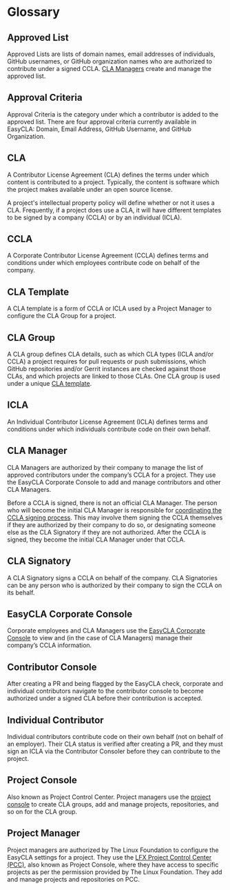 # Glossary

## Approved List

Approved Lists are lists of domain names, email addresses of individuals, GitHub usernames, or GitHub organization names who are authorized to contribute under a signed CCLA. [CLA Managers](glossary.md#cla-manager) create and manage the approved list.

## Approval Criteria

Approval Criteria is the category under which a contributor is added to the approved list. There are four approval criteria currently available in EasyCLA: Domain, Email Address, GitHub Username, and GitHub Organization.

## **CLA**

A Contributor License Agreement (CLA) defines the terms under which content is contributed to a project. Typically, the content is software which the project makes available under an open source license.

A project's intellectual property policy will define whether or not it uses a CLA. Frequently, if a project does use a CLA, it will have different templates to be signed by a company (CCLA) or by an individual (ICLA).

## **CCLA**

A Corporate Contributor License Agreement (CCLA) defines terms and conditions under which employees contribute code on behalf of the company.

## **CLA Template**

A CLA template is a form of CCLA or ICLA used by a Project Manager to configure the CLA Group for a project.

## **CLA Group**

A CLA group defines CLA details, such as which CLA types (ICLA and/or CCLA) a project requires for pull requests or push submissions, which GitHub repositories and/or Gerrit instances are checked against those CLAs, and which projects are linked to those CLAs. One CLA group is used under a unique [CLA template](https://github.com/communitybridge/docs/blob/master/easycla/v2-current/broken-reference/README.md).

## **ICLA**

An Individual Contributor License Agreement (ICLA) defines terms and conditions under which individuals contribute code on their own behalf.

## **CLA Manager**

CLA Managers are authorized by their company to manage the list of approved contributors under the company’s CCLA for a project. They use the EasyCLA Corporate Console to add and manage contributors and other CLA Managers.

Before a CCLA is signed, there is not an official CLA Manager. The person who will become the initial CLA Manager is responsible for [coordinating the CCLA signing process](corporate-cla-managers/coordinate-signing-cla-and-become-initial-cla-manager.md). This may involve them signing the CCLA themselves if they are authorized by their company to do so, or designating someone else as the CLA Signatory if they are not authorized. After the CCLA is signed, they become the initial CLA Manager under that CCLA.

## **CLA Signatory**

A CLA Signatory signs a CCLA on behalf of the company. CLA Signatories can be any person who is authorized by their company to sign the CCLA on its behalf.

## **EasyCLA Corporate Console**

Corporate employees and CLA Managers use the [EasyCLA Corporate Console](https://organization.lfx.linuxfoundation.org/company/dashboard) to view and (in the case of CLA Managers) manage their company’s CCLA information.

## **Contributor Console**

After creating a PR and being flagged by the EasyCLA check, corporate and individual contributors navigate to the contributor console to become authorized under a signed CLA before their contribution is accepted.

## **Individual Contributor**

Individual contributors contribute code on their own behalf (not on behalf of an employer). Their CLA status is verified after creating a PR, and they must sign an ICLA via the Contributor Consoler before they can contribute to the project.

## **Project Console**

Also known as Project Control Center. Project managers use the [project console](https://projectadmin.lfx.linuxfoundation.org) to create CLA groups, add and manage projects, repositories, and so on for the CLA group.

## Project Manager

Project managers are authorized by The Linux Foundation to configure the EasyCLA settings for a project. They use the [LFX Project Control Center (PCC)](https://projectadmin.lfx.linuxfoundation.org), also known as Project Console, where they have access to specific projects as per the permission provided by The Linux Foundation. They add and manage projects and repositories on PCC.
